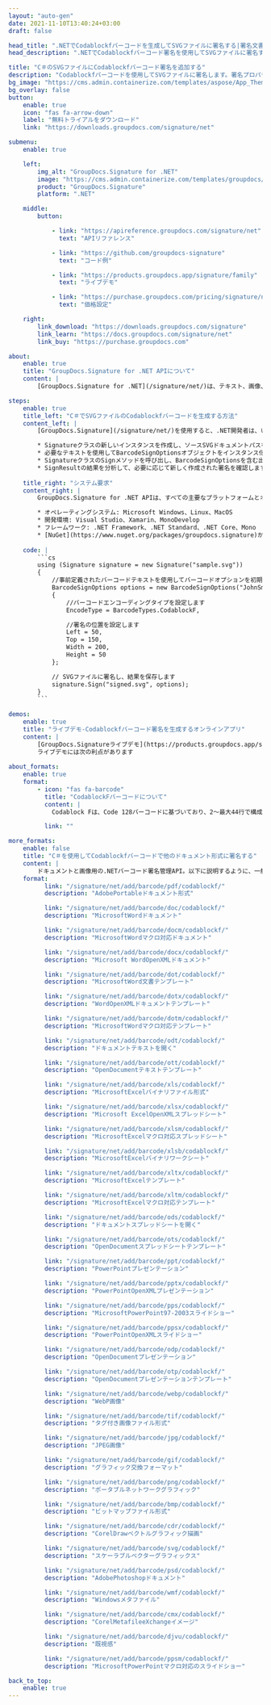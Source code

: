 ```yaml
---
layout: "auto-gen"
date: 2021-11-10T13:40:24+03:00
draft: false

head_title: ".NETでCodablockfバーコードを生成してSVGファイルに署名する|署名文書"
head_description: ".NETでCodablockfバーコード署名を使用してSVGファイルに署名する-人気のあるビジネスドキュメントや画像ファイル形式にバーコードを追加する."

title: "C＃のSVGファイルにCodablockfバーコード署名を追加する"
description: "Codablockfバーコードを使用してSVGファイルに署名します。署名プロパティを操作し、ニーズに合ったドキュメント内で高度な署名オプションを設定します."
bg_image: "https://cms.admin.containerize.com/templates/aspose/App_Themes/V3/images/bg/header1.png"
bg_overlay: false
button:
    enable: true
    icon: "fas fa-arrow-down"
    label: "無料トライアルをダウンロード"
    link: "https://downloads.groupdocs.com/signature/net"

submenu:
    enable: true

    left:
        img_alt: "GroupDocs.Signature for .NET"
        image: "https://cms.admin.containerize.com/templates/groupdocs/images/product-logos/90x90-noborder/groupdocs-signature-net.png"
        product: "GroupDocs.Signature"
        platform: ".NET"

    middle:
        button:

            - link: "https://apireference.groupdocs.com/signature/net"
              text: "APIリファレンス"

            - link: "https://github.com/groupdocs-signature"
              text: "コード例"

            - link: "https://products.groupdocs.app/signature/family"
              text: "ライブデモ"

            - link: "https://purchase.groupdocs.com/pricing/signature/net"
              text: "価格設定"

    right:
        link_download: "https://downloads.groupdocs.com/signature"
        link_learn: "https://docs.groupdocs.com/signature/net"
        link_buy: "https://purchase.groupdocs.com"

about:
    enable: true
    title: "GroupDocs.Signature for .NET APIについて"
    content: |
        [GroupDocs.Signature for .NET](/signature/net/)は、テキスト、画像、バーコード、スタンプ、フォームフィールド、QRコード、メタデータなどのさまざまな署名タイプを使用してデジタルドキュメントに電子署名するネイティブ.NETAPIです。ユーザーは、PDF、Microsoft Word、Excelワークシート、PowerPointプレゼンテーション、Adobe Photoshop、メタファイル、および画像ファイル形式内のデジタル署名を追加、編集、検証、削除、および検索でき、必要に応じて署名プロパティをカスタマイズするための追加サポートがあります。

steps:
    enable: true
    title_left: "C＃でSVGファイルのCodablockfバーコードを生成する方法"
    content_left: |
        [GroupDocs.Signature](/signature/net/)を使用すると、.NET開発者は、いくつかの簡単な手順を実行することで、アプリケーション内のSVGファイルにCodablockfバーコードを簡単に追加できます。

        * Signatureクラスの新しいインスタンスを作成し、ソースSVGドキュメントパスをコンストラクターパラメーターとして渡します。
        * 必要なテキストを使用してBarcodeSignOptionsオブジェクトをインスタンス化し、EncodeTypeプロパティをCodablockFに設定します。
        * SignatureクラスのSignメソッドを呼び出し、BarcodeSignOptionsを含む出力SVGファイル名を渡します。
        * SignResultの結果を分析して、必要に応じて新しく作成された署名を確認します。
        
    title_right: "システム要求"
    content_right: |
        GroupDocs.Signature for .NET APIは、すべての主要なプラットフォームとオペレーティングシステムでサポートされています。以下のコードを実行する前に、システムに次の前提条件がインストールされていることを確認してください。

        * オペレーティングシステム: Microsoft Windows、Linux、MacOS
        * 開発環境: Visual Studio、Xamarin、MonoDevelop
        * フレームワーク: .NET Framework、.NET Standard、.NET Core、Mono
        * [NuGet](https://www.nuget.org/packages/groupdocs.signature)からGroupDocs.Signaturefor.NETの最新バージョンをダウンロードします
        
    code: |
        ```cs
        using (Signature signature = new Signature("sample.svg"))
        {
            //事前定義されたバーコードテキストを使用してバーコードオプションを初期化します
            BarcodeSignOptions options = new BarcodeSignOptions("JohnSmith")
            {
                //バーコードエンコーディングタイプを設定します
                EncodeType = BarcodeTypes.CodablockF,

                //署名の位置を設定します
                Left = 50,
                Top = 150,
                Width = 200,
                Height = 50
            };

            // SVGファイルに署名し、結果を保存します 
            signature.Sign("signed.svg", options);
        }
        ```
        
demos:
    enable: true
    title: "ライブデモ-Codablockfバーコード署名を生成するオンラインアプリ"
    content: |
        [GroupDocs.Signatureライブデモ](https://products.groupdocs.app/signature/family)サイトにアクセスして、CodablockfバーコードをSVGファイルに今すぐ追加してください。  
        ライブデモには次の利点があります
        
about_formats:
    enable: true
    format:
        - icon: "fas fa-barcode"
          title: "CodablockFバーコードについて"
          content: |
            Codablock Fは、Code 128バーコードに基づいており、2〜最大44行で構成され、それぞれ4〜62データ文字で構成され、最大2,725文字をエンコードできます。 Codablock Fは、完全なISO8895-18ビット文字セットをエンコードできます。 Codablock Fの開始文字は、常にStart A（Code 128）である必要があります。

          link: ""

more_formats:
    enable: false
    title: "C＃を使用してCodablockfバーコードで他のドキュメント形式に署名する"
    content: |
        ドキュメントと画像用の.NETバーコード署名管理API。以下に説明するように、一般的なファイル形式のいくつかにバーコード署名を追加します。
    format: 
          link: "/signature/net/add/barcode/pdf/codablockf/"
          description: "AdobePortableドキュメント形式"

          link: "/signature/net/add/barcode/doc/codablockf/"
          description: "MicrosoftWordドキュメント"

          link: "/signature/net/add/barcode/docm/codablockf/"
          description: "MicrosoftWordマクロ対応ドキュメント"

          link: "/signature/net/add/barcode/docx/codablockf/"
          description: "Microsoft WordOpenXMLドキュメント"

          link: "/signature/net/add/barcode/dot/codablockf/"
          description: "MicrosoftWord文書テンプレート"

          link: "/signature/net/add/barcode/dotx/codablockf/"
          description: "WordOpenXMLドキュメントテンプレート"

          link: "/signature/net/add/barcode/dotm/codablockf/"
          description: "MicrosoftWordマクロ対応テンプレート"       

          link: "/signature/net/add/barcode/odt/codablockf/"
          description: "ドキュメントテキストを開く"

          link: "/signature/net/add/barcode/ott/codablockf/"
          description: "OpenDocumentテキストテンプレート"

          link: "/signature/net/add/barcode/xls/codablockf/"
          description: "MicrosoftExcelバイナリファイル形式"

          link: "/signature/net/add/barcode/xlsx/codablockf/"
          description: "Microsoft ExcelOpenXMLスプレッドシート"

          link: "/signature/net/add/barcode/xlsm/codablockf/"
          description: "MicrosoftExcelマクロ対応スプレッドシート"

          link: "/signature/net/add/barcode/xlsb/codablockf/"
          description: "MicrosoftExcelバイナリワークシート"

          link: "/signature/net/add/barcode/xltx/codablockf/"
          description: "MicrosoftExcelテンプレート"

          link: "/signature/net/add/barcode/xltm/codablockf/"
          description: "MicrosoftExcelマクロ対応テンプレート"

          link: "/signature/net/add/barcode/ods/codablockf/"
          description: "ドキュメントスプレッドシートを開く"

          link: "/signature/net/add/barcode/ots/codablockf/"
          description: "OpenDocumentスプレッドシートテンプレート"

          link: "/signature/net/add/barcode/ppt/codablockf/"
          description: "PowerPointプレゼンテーション"

          link: "/signature/net/add/barcode/pptx/codablockf/"
          description: "PowerPointOpenXMLプレゼンテーション"

          link: "/signature/net/add/barcode/pps/codablockf/"
          description: "MicrosoftPowerPoint97-2003スライドショー"

          link: "/signature/net/add/barcode/ppsx/codablockf/"
          description: "PowerPointOpenXMLスライドショー"                              

          link: "/signature/net/add/barcode/odp/codablockf/"
          description: "OpenDocumentプレゼンテーション"

          link: "/signature/net/add/barcode/otp/codablockf/"
          description: "OpenDocumentプレゼンテーションテンプレート"

          link: "/signature/net/add/barcode/webp/codablockf/"
          description: "WebP画像"

          link: "/signature/net/add/barcode/tif/codablockf/"
          description: "タグ付き画像ファイル形式"

          link: "/signature/net/add/barcode/jpg/codablockf/"
          description: "JPEG画像"

          link: "/signature/net/add/barcode/gif/codablockf/"
          description: "グラフィック交換フォーマット"

          link: "/signature/net/add/barcode/png/codablockf/"
          description: "ポータブルネットワークグラフィック"

          link: "/signature/net/add/barcode/bmp/codablockf/"
          description: "ビットマップファイル形式"

          link: "/signature/net/add/barcode/cdr/codablockf/"
          description: "CorelDrawベクトルグラフィック描画"

          link: "/signature/net/add/barcode/svg/codablockf/"
          description: "スケーラブルベクターグラフィックス"

          link: "/signature/net/add/barcode/psd/codablockf/"
          description: "AdobePhotoshopドキュメント"

          link: "/signature/net/add/barcode/wmf/codablockf/"
          description: "Windowsメタファイル"        

          link: "/signature/net/add/barcode/cmx/codablockf/"
          description: "CorelMetafileeXchangeイメージ"

          link: "/signature/net/add/barcode/djvu/codablockf/"
          description: "既視感"

          link: "/signature/net/add/barcode/ppsm/codablockf/"
          description: "MicrosoftPowerPointマクロ対応のスライドショー"

back_to_top:
    enable: true
---
```

